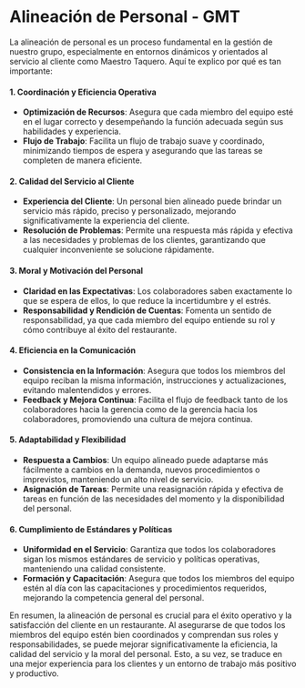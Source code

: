 # Alineación de Personal - GMT

La alineación de personal es un proceso fundamental en la gestión de nuestro grupo, especialmente en entornos dinámicos y orientados al servicio al cliente como Maestro Taquero. Aquí te explico por qué es tan importante:

#### 1. **Coordinación y Eficiencia Operativa**
- **Optimización de Recursos**: Asegura que cada miembro del equipo esté en el lugar correcto y desempeñando la función adecuada según sus habilidades y experiencia.
- **Flujo de Trabajo**: Facilita un flujo de trabajo suave y coordinado, minimizando tiempos de espera y asegurando que las tareas se completen de manera eficiente.

#### 2. **Calidad del Servicio al Cliente**
- **Experiencia del Cliente**: Un personal bien alineado puede brindar un servicio más rápido, preciso y personalizado, mejorando significativamente la experiencia del cliente.
- **Resolución de Problemas**: Permite una respuesta más rápida y efectiva a las necesidades y problemas de los clientes, garantizando que cualquier inconveniente se solucione rápidamente.

#### 3. **Moral y Motivación del Personal**
- **Claridad en las Expectativas**: Los colaboradores saben exactamente lo que se espera de ellos, lo que reduce la incertidumbre y el estrés.
- **Responsabilidad y Rendición de Cuentas**: Fomenta un sentido de responsabilidad, ya que cada miembro del equipo entiende su rol y cómo contribuye al éxito del restaurante.

#### 4. **Eficiencia en la Comunicación**
- **Consistencia en la Información**: Asegura que todos los miembros del equipo reciban la misma información, instrucciones y actualizaciones, evitando malentendidos y errores.
- **Feedback y Mejora Continua**: Facilita el flujo de feedback tanto de los colaboradores hacia la gerencia como de la gerencia hacia los colaboradores, promoviendo una cultura de mejora continua.

#### 5. **Adaptabilidad y Flexibilidad**
- **Respuesta a Cambios**: Un equipo alineado puede adaptarse más fácilmente a cambios en la demanda, nuevos procedimientos o imprevistos, manteniendo un alto nivel de servicio.
- **Asignación de Tareas**: Permite una reasignación rápida y efectiva de tareas en función de las necesidades del momento y la disponibilidad del personal.

#### 6. **Cumplimiento de Estándares y Políticas**
- **Uniformidad en el Servicio**: Garantiza que todos los colaboradores sigan los mismos estándares de servicio y políticas operativas, manteniendo una calidad consistente.
- **Formación y Capacitación**: Asegura que todos los miembros del equipo estén al día con las capacitaciones y procedimientos requeridos, mejorando la competencia general del personal.

En resumen, la alineación de personal es crucial para el éxito operativo y la satisfacción del cliente en un restaurante. Al asegurarse de que todos los miembros del equipo estén bien coordinados y comprendan sus roles y responsabilidades, se puede mejorar significativamente la eficiencia, la calidad del servicio y la moral del personal. Esto, a su vez, se traduce en una mejor experiencia para los clientes y un entorno de trabajo más positivo y productivo.
